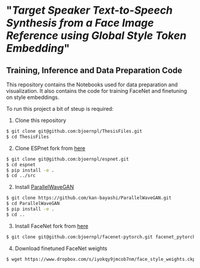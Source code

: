 # "_Target Speaker Text-to-Speech Synthesis from a Face Image Reference using Global Style Token Embedding_"
## Training, Inference and Data Preparation Code

This repository contains the Notebooks used for data preparation and visualization. It also contains the code for training FaceNet and finetuning on style embeddings.

To run this project a bit of steup is required:
1. Clone this repository
```bash
$ git clone git@github.com:bjoernpl/ThesisFiles.git
$ cd ThesisFiles
```
2. Clone ESPnet fork from [here](git@github.com:bjoernpl/espnet.git)
```bash
$ git clone git@github.com:bjoernpl/espnet.git
$ cd espnet
$ pip install -e .
$ cd ../src
```
2. Install [ParallelWaveGAN](https://github.com/kan-bayashi/ParallelWaveGAN)
```bash
$ git clone https://github.com/kan-bayashi/ParallelWaveGAN.git
$ cd ParallelWaveGAN
$ pip install -e .
$ cd ..
```
3. Install FaceNet fork from [here](git@github.com:bjoernpl/facenet-pytorch.git)
```bash
$ git clone git@github.com:bjoernpl/facenet-pytorch.git facenet_pytorch
```
4. Download finetuned FaceNet weights
```bash
$ wget https://www.dropbox.com/s/iyokqy9jmcob7nm/face_style_weights.ckpt -O  ./models/weights/face_style_weights.ckpt
```
